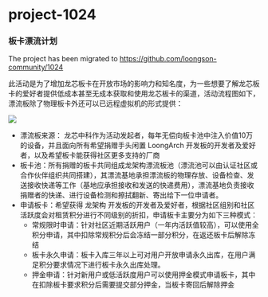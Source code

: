 # project-1024

### 板卡漂流计划

The project has been migrated to https://github.com/loongson-community/1024

此活动是为了增加龙芯板卡在开放市场的影响力和知名度，为一些想要了解龙芯板卡的爱好者提供低成本甚至无成本获取和使用龙芯板卡的渠道，活动流程图如下，漂流板除了物理板卡外还可以已远程虚拟机的形式提供：

<div drawio-diagram="93"><img src="https://wiki.whlug.cn/uploads/images/drawio/2024-10/drawing-4-1729683352.png"></div>

* 漂流板来源： 龙芯中科作为活动发起者，每年无偿向板卡池中注入价值10万的设备，并且面向所有希望捐赠手头闲置 LoongArch 开发板的开发者及爱好者，以及希望板卡能获得社区更多支持的厂商
* 板卡池：所有捐赠的板卡共同组成龙架构漂流板池（漂流池可以由认证社区或合作伙伴组织共同搭建），其漂流基地承担漂流板的物理存放、设备检查、发送接收快递等工作（基地应承担接收和发送的快递费用），漂流基地负责接收捐赠者的快递、进行设备检测和擦拭翻新、寄出给下一位申请者。
* 申请板卡：希望获得 龙架构 开发板的开发者及爱好者，根据社区组别和社区活跃度会对租赁积分进行不同级别的折扣，申请板卡主要分为如下三种模式：
  * 常规限时申请：针对社区近期活跃用户（一年内活跃值较高），可以使用全积分申请，其中扣除常规积分后会冻结一部分积分，在返还板卡后解除冻结
  * 板卡永久申请：板卡入库三年以上可对用户开放申请永久出库，在用户满足积分要求情况下进行板卡永久出库处理。
  * 押金申请：针对新用户或低活跃度用户可以使用押金模式申请板卡，其中在扣除板卡要求积分后需要提交部分押金，当板卡寄回后解除押金
